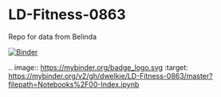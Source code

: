 # LD-Fitness-0863
Repo for data from Belinda

[![Binder](https://mybinder.org/badge_logo.svg)](https://mybinder.org/v2/gh/dwelkie/LD-Fitness-0863/master?filepath=Notebooks%2F00-Index.ipynb)

.. image:: https://mybinder.org/badge_logo.svg
 :target: https://mybinder.org/v2/gh/dwelkie/LD-Fitness-0863/master?filepath=Notebooks%2F00-Index.ipynb
